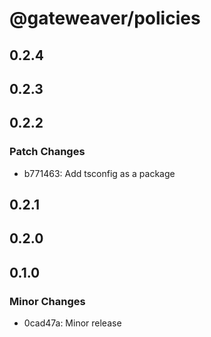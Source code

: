 # @gateweaver/policies

## 0.2.4

## 0.2.3

## 0.2.2

### Patch Changes

- b771463: Add tsconfig as a package

## 0.2.1

## 0.2.0

## 0.1.0

### Minor Changes

- 0cad47a: Minor release
